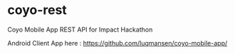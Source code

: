 # coyo-rest
Coyo Mobile App REST API  for Impact Hackathon

Android Client App here : https://github.com/luqmansen/coyo-mobile-app/
